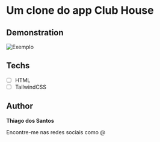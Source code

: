 # Um clone do app Club House

## Demonstration
<img src="./assets/demo.png" alt="Exemplo">

## Techs

* [ ] HTML
* [ ] TailwindCSS

## Author

**Thiago dos Santos**

Encontre-me nas redes sociais como @


